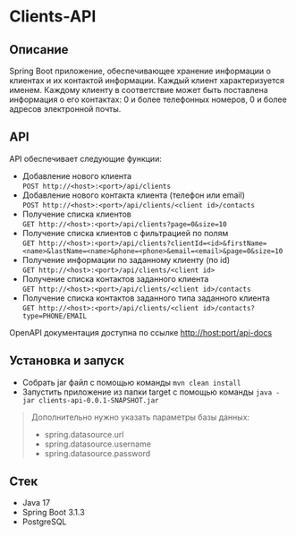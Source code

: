 # Clients-API

## Описание
Spring Boot приложение, обеспечивающее хранение информации о клиентах и их контактой информации. Каждый клиент характеризуется именем. Каждому клиенту в соответствие может быть поставлена информация о его контактах: 0 и более телефонных номеров, 0 и более адресов электронной почты.

## API
API обеспечивает следующие функции:

- Добавление нового клиента\
`POST http://<host>:<port>/api/clients`
- Добавление нового контакта клиента (телефон или email)\
`POST http://<host>:<port>/api/clients/<client id>/contacts`
- Получение списка клиентов\
`GET http://<host>:<port>/api/clients?page=0&size=10`
- Получение списка клиентов с фильтрацией по полям\
`GET http://<host>:<port>/api/clients?clientId=<id>&firstName=<name>&lastName=<name>&phone=<phone>&email=<email>&page=0&size=10`
- Получение информации по заданному клиенту (по id)\
`GET http://<host>:<port>/api/clients/<client id>`
- Получение списка контактов заданного клиента\
`GET http://<host>:<port>/api/clients/<client id>/contacts`
- Получение списка контактов заданного типа заданного клиента\
`GET http://<host>:<port>/api/clients/<client id>/contacts?type=PHONE/EMAIL`

OpenAPI документация доступна по ссылке [http://host:port/api-docs](http://host:port/api-docs)

## Установка и запуск
- Собрать jar файл с помощью команды `mvn clean install`
- Запустить приложение из папки target с помощью команды `java -jar clients-api-0.0.1-SNAPSHOT.jar`
> Дополнительно нужно указать параметры базы данных:
> - spring.datasource.url
> - spring.datasource.username
> - spring.datasource.password

## Стек
- Java 17
- Spring Boot 3.1.3
- PostgreSQL

